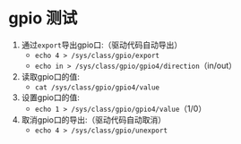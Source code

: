 # gpio 测试

1. 通过`export`导出gpio口:（驱动代码自动导出）
   - `echo 4 > /sys/class/gpio/export`
   - `echo in > /sys/class/gpio/gpio4/direction`（in/out）
2. 读取gpio口的值:
   - `cat /sys/class/gpio/gpio4/value`
3. 设置gpio口的值:
   - `echo 1 > /sys/class/gpio/gpio4/value`（1/0）
4. 取消gpio口的导出:（驱动代码自动取消）
   - `echo 4 > /sys/class/gpio/unexport`
